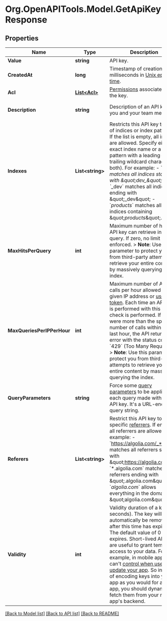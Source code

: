# Org.OpenAPITools.Model.GetApiKeyResponse

## Properties

Name | Type | Description | Notes
------------ | ------------- | ------------- | -------------
**Value** | **string** | API key. | [optional] 
**CreatedAt** | **long** | Timestamp of creation in milliseconds in [Unix epoch time](https://wikipedia.org/wiki/Unix_time). | 
**Acl** | [**List&lt;Acl&gt;**](Acl.md) | [Permissions](https://www.algolia.com/doc/guides/security/api-keys/#access-control-list-acl) associated with the key.  | 
**Description** | **string** | Description of an API key for you and your team members. | [optional] [default to ""]
**Indexes** | **List&lt;string&gt;** | Restricts this API key to a list of indices or index patterns. If the list is empty, all indices are allowed. Specify either an exact index name or a pattern with a leading or trailing wildcard character (or both). For example: - &#x60;dev_*&#x60; matches all indices starting with \&quot;dev_\&quot; - &#x60;*_dev&#x60; matches all indices ending with \&quot;_dev\&quot; - &#x60;*_products_*&#x60; matches all indices containing \&quot;_products_\&quot;.  | [optional] 
**MaxHitsPerQuery** | **int** | Maximum number of hits this API key can retrieve in one query. If zero, no limit is enforced. &gt; **Note**: Use this parameter to protect you from third-party attempts to retrieve your entire content by massively querying the index.  | [optional] [default to 0]
**MaxQueriesPerIPPerHour** | **int** | Maximum number of API calls per hour allowed from a given IP address or [user token](https://www.algolia.com/doc/guides/sending-events/concepts/usertoken/). Each time an API call is performed with this key, a check is performed. If there were more than the specified number of calls within the last hour, the API returns an error with the status code &#x60;429&#x60; (Too Many Requests).  &gt; **Note**: Use this parameter to protect you from third-party attempts to retrieve your entire content by massively querying the index.  | [optional] [default to 0]
**QueryParameters** | **string** | Force some [query parameters](https://www.algolia.com/doc/api-reference/api-parameters/) to be applied for each query made with this API key. It&#39;s a URL-encoded query string.  | [optional] [default to ""]
**Referers** | **List&lt;string&gt;** | Restrict this API key to specific [referrers](https://www.algolia.com/doc/guides/security/api-keys/in-depth/api-key-restrictions/#http-referrers). If empty, all referrers are allowed. For example: - &#x60;https://algolia.com/_*&#x60; matches all referrers starting with \&quot;https://algolia.com/\&quot; - &#x60;*.algolia.com&#x60; matches all referrers ending with \&quot;.algolia.com\&quot; - &#x60;*algolia.com*&#x60; allows everything in the domain \&quot;algolia.com\&quot;.  | [optional] 
**Validity** | **int** | Validity duration of a key (in seconds).  The key will automatically be removed after this time has expired. The default value of 0 never expires. Short-lived API keys are useful to grant temporary access to your data. For example, in mobile apps, you can&#39;t [control when users update your app](https://www.algolia.com/doc/guides/security/security-best-practices/#use-secured-api-keys-in-mobile-apps). So instead of encoding keys into your app as you would for a web app, you should dynamically fetch them from your mobile app&#39;s backend.  | [optional] [default to 0]

[[Back to Model list]](../README.md#documentation-for-models) [[Back to API list]](../README.md#documentation-for-api-endpoints) [[Back to README]](../README.md)

